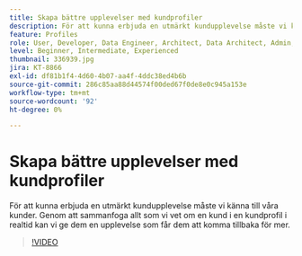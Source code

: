 ```yaml
---
title: Skapa bättre upplevelser med kundprofiler
description: För att kunna erbjuda en utmärkt kundupplevelse måste vi känna till våra kunder. Genom att sammanfoga allt som vi vet om en kund i en kundprofil i realtid kan vi ge dem en upplevelse som får dem att komma tillbaka för mer.
feature: Profiles
role: User, Developer, Data Engineer, Architect, Data Architect, Admin, Leader
level: Beginner, Intermediate, Experienced
thumbnail: 336939.jpg
jira: KT-8866
exl-id: df81b1f4-4d60-4b07-aa4f-4ddc38ed4b6b
source-git-commit: 286c85aa88d44574f00ded67f0de8e0c945a153e
workflow-type: tm+mt
source-wordcount: '92'
ht-degree: 0%

---
```


# Skapa bättre upplevelser med kundprofiler

För att kunna erbjuda en utmärkt kundupplevelse måste vi känna till våra kunder. Genom att sammanfoga allt som vi vet om en kund i en kundprofil i realtid kan vi ge dem en upplevelse som får dem att komma tillbaka för mer.

>[!VIDEO](https://video.tv.adobe.com/v/336939/?learn=on&enablevpops)
